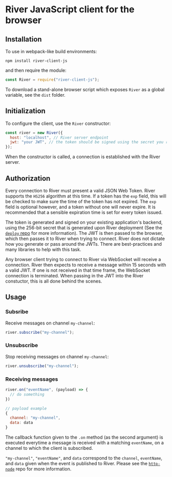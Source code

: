 # River JavaScript client for the browser

## Installation

To use in webpack-like build environments:

```
npm install river-client-js
```

and then require the module:

```javascript
const River = require("river-client-js");
```

To download a stand-alone browser script which exposes `River` as a global variable, see the `dist` folder.

## Initialization

To configure the client, use the `River` constructor:

```javascript
const river = new River({
  host: "localhost", // River server endpoint
  jwt: "your JWT", // the token should be signed using the secret you received when deploying River
});
```

When the constructor is called, a connection is established with the River server.

## Authorization

Every connection to River must present a valid JSON Web Token. River supports the `HS256` algorithm at this time. If a token has the `exp` field, this will be checked to make sure the time of the token has not expired. The `exp` field is optional however, and a token without one will never expire. It is recommended that a sensible expiration time is set for every token issued.

The token is generated and signed on your existing application's backend, using the 256-bit secret that is generated upon River deployment (See the [`deploy` repo](https://github.com/river-live/deploy) for more information). The JWT is then passed to the browser, which then passes it to River when trying to connect. River does not dictate how you generate or pass around the JWTs. There are best-practices and many libraries to help with this task.

Any browser client trying to connect to River via WebSocket will receive a connection. River then expects to receive a message within 15 seconds with a valid JWT. If one is not received in that time frame, the WebSocket connection is terminated. When passing in the JWT into the River constuctor, this is all done behind the scenes.

## Usage

### Subsribe

Receive messages on channel `my-channel`:

```javascript
river.subscribe("my-channel");
```

### Unsubscribe

Stop receiving messages on channel `my-channel`:

```javascript
river.unsubscribe("my-channel");
```

### Receiving messages

```javascript
river.on("eventName", (payload) => {
  // do something
})

// payload example
{
  channel: "my-channel",
  data: data
}
```

The callback function given to the `.on` method (as the second argument) is executed everytime a message is received with a matching `eventName`, on a channel to which the client is subscribed.

`"my-channel"`, `"eventName"`, and `data` correspond to the `channel`, `eventName`, and `data` given when the event is published to River. Please see the [`http-node`](https://github.com/river-live/http-node) repo for more information.
